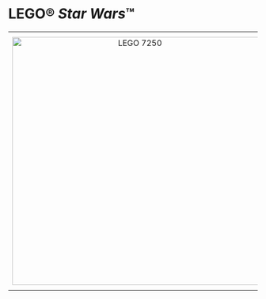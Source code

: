 <h1>LEGO® <em>Star Wars</em>™</h1>
<table style="width: 100%;">
<tbody>
<tr>
<td style="text-align: center;" rowspan="2"><img src="https://www.lego.com/cdn/product-assets/product.img.pri/7250_prod.jpg" alt="LEGO 7250" width="500" /></td>
<td>
<h2>7250 Clone Scout Walker™</h2>
</td>
</tr>
<tr>
<td style="vertical-align: top;">La battaglia per il controllo della galassia infuria! Pilotando i loro Scout Walker meccanici con teste, gambe e blaster mobili, i Clone Trooper combatteranno dalla parte degli Jedi o del malvagio Impero? Include Clone Trooper.</td>
</tr>
</tbody>
</table>